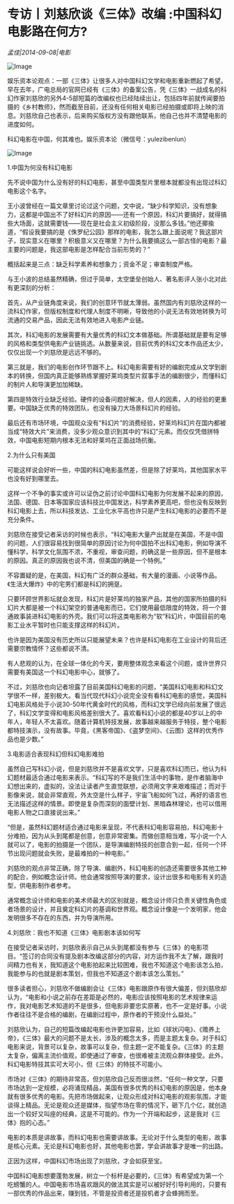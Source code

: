 # 专访丨刘慈欣谈《三体》改编 :中国科幻电影路在何方?

*孟佳|2014-09-08|电影*

![Image](http://p2.pstatp.com/large/pgc-image/1521015280768f58cf4f5df)

娱乐资本论观点：一部《三体》让很多人对中国科幻文学和电影重新燃起了希望。早在去年，广电总局的官网已经有《三体》的备案公告，凭《三体》一战成名的科幻作家刘慈欣的另外4-5部短篇的改编权也已经陆续出让，包括四年前就传闻要拍摄的《乡村教师》，然而截至目前，还没有任何相关电影已经拍摄或即将上映的消息。刘慈欣自己也表示，后来购买版权方没有跟他联系，他自己也并不清楚电影的进度如何。

科幻电影在中国，何其难也。娱乐资本论（微信号：yulezibenlun）

![Image](http://p2.pstatp.com/large/pgc-image/1521015280790e758f548c2)

1.中国为何没有科幻电影

先不说中国为什么没有好的科幻电影，甚至中国类型片里根本就都没有出现过科幻电影这个名字。

王小波曾经在一篇文章里讨论过这个问题，文中说，“缺少科学知识，没有想象力，这都是中国出不了好科幻片的原因——还有一个原因，科幻片要搞好，就得搞些大场面，这就需要钱——现在是社会主义初级阶段，没那么多钱。”他还揶揄道，“假设我要搞的是《侏罗纪公园》那样的电影，我怎么跟上面说呢？我这部片子，现实意义在哪里？积极意义又在哪里？为什么我要搞这么一部古怪的电影？最主要的问题是，我这部电影是怎样配合当前形势的？”

概括起来是三点：缺乏科学素养和想象力；资金不足；审查制度严格。

与王小波的总结虽然精确，但过于简单，太空堡垒创始人、著名影评人张小北对此有更深刻的分析：

首先，从产业链角度来说，我们的创意环节就太薄弱。虽然国内有刘慈欣这样的一流科幻作家，但版权制度和代理人制度不明晰，导致他的小说无法有效地转换为可流通的交易产品，因此无法有效地进入电影产业链。

其次，科幻电影的发展需要有大量优秀的科幻文本做基础。所谓基础就是要有足够的风格和类型供电影产业链挑选。从数量来说，目前优秀的科幻文本作品还太少，仅仅出现一个刘慈欣是远远不够的。

第三就是，我们的电影创作环节跟不上。科幻电影需要有好的编剧完成从文学到剧本的转换，但国内真正能够熟练掌握好莱坞类型片叙事手法的编剧很少，而懂科幻的制片人和导演更加加稀缺。

第四是特效行业缺乏经验。硬件的设备问题好解决，但人的因素，人的经验的更重要。中国缺乏优秀的特效团队，也没有操刀大场景科幻片的经验。

最后还有市场环境，中国观众没有“科幻片”的消费经验，好莱坞科幻片在国内都被当成“特效大片”来消费，没多少观众意识到其中的“科幻”元素。而仅仅凭借拼特效，中国电影短期内根本无法和好莱坞在正面战场抗衡。

2.为什么只有美国

可能这样说会好听一些，中国的科幻电影虽然差，但是除了好莱坞，其他国家水平也没有好到哪里去。

这样一个不争的事实或许可以证伪之前讨论中国科幻电影为何发展不起来的原因，法国、德国、日本等国家应该科技比中国发达，科学素养更高吧，但也没有反映到科幻电影上去，所以科技发达、工业化水平高也许只是产生科幻电影的必要而不是充分条件。

刘慈欣在接受记者采访的时候也表示，“科幻电影大量产出就是在美国，不是中国的问题，人们很容易找到很简单的原因讨论为何中国拍不出科幻电影，例如导演不懂科学，科学文化氛围不浓，不重视，审查问题，的确这是一些原因，但不是根本的原因。真正的原因我也说不清，但美国的确是一个特例。”

不容置疑的是，在美国，科幻有广泛的群众基础，有大量的漫画、小说等作品。《生活大爆炸》中的宅男们都是科幻的拥趸。

只要环顾世界影坛就会发现，科幻片是好莱坞的独家产品，其他的国家所拍摄的科幻片大都是被一个科幻架空的普通电影而已，它们使用最低限度的特效，将一个普通故事装进科幻电影的外壳。我们可以将这类电影称为“软”科幻片，中国目前的电影工业水平暂时也只能支撑这样的科幻片。

也许是因为美国没有历史所以只能展望未来？也许是科幻电影在工业设计的背后还需要宗教情怀？这些都说不清。

有人悲观的认为，在全球一体化的今天，要用整体观念来看这个问题，或许世界只需要有美国这一个科幻电影中心，就够了。

不过，刘慈欣也向记者坦露了目前美国科幻电影的问题，“美国科幻电影和科幻文学很不一样，差别极大。看当代现代科幻小说完全没有看科幻电影的感觉，美国科幻电影风格处于小说30-50年代黄金时代的风格，而科幻文学已经向前发展了很远了，科幻文学变得和电影风格差别很大了。喜欢看科幻小说的都是40岁以上的中年人，年轻人不太喜欢。随着计算机特技发展，故事越来越服务于特技，整个电影都特技演示，没有故事。毕竟，《黑客帝国》、《盗梦空间》、《云图》这样的优秀作品也是少数。”

3.电影适合表现科幻但科幻电影难拍

虽然自己写科幻小说，但是刘慈欣并不是喜欢文学，只是喜欢科幻而已，他认为科幻题材最适合通过电影来表示。“科幻写的不是我们生活中的事物，是作者脑海中幻想出来的，虚拟的，没法让读者产生直觉联想，必须用文字来艰难描述；而对于影像来说，就会非常直观，外太空是什么样子，宇宙飞船如何飞过，再好的语言也无法描述这样的情景。即使是复杂而深刻的面壁计划、黑暗森林理论，也可以借用电影人物之口直接说出来。”

“但是，虽然科幻题材适合通过电影来呈现，不代表科幻电影容易拍，科幻电影十分难拍，因为从头到尾都是创意，创意非常密集。而做创意相当难，写小说一个人就可以了，电影的拍摄是一个团队，是导演编剧特技的创意合到一起，任何一个环节出现问题就会失败，是最难拍的一种电影。”

刘慈欣的观点非常正确，除了导演、编剧外，科幻电影的创造还需要很多其他工种的配合，例如概念设计师。他会通常按照导演的要求，设计出很多和电影有关的造型，供电影制作者参考。

通常概念设计师和电影的美术师最大的区别就是，概念设计师只负责关键性角色或者场景的设计，并且奠定科幻片的基调和世界观。概念设计像是一个发明家，他会发明很多不存在的东西，并为导演所用。

4.刘慈欣：我也不知道《三体》电影剧本该如何写

在接受记者采访时，刘慈欣表示自己从头到尾都没有参与《三体》的电影项目。“签订的合同没有提及剧本改编这部分的内容，对方运作我不太了解，跟我时间精力也有关，我知道这个电影拍起来比较困难，我也不知道这个电影该怎么拍，我能参与的也就是剧本策划，但我也不知道这个剧本该怎么策划。”

很多读者担心，刘慈欣不做编剧会让《三体》电影跟原作有很大偏差，但刘慈欣却认为，“电影和小说之前存在差距是必然的，电影应该按照电影的艺术规律来运作，我对电影艺术知道的不是很多，但电影非要忠实原著，也不一定是好事。小说作者往往不是合格的编剧，在编剧过程中，原作者的干预没什么益处。”

刘慈欣认为，自己的短篇改编起电影也许更加容易，比如《球状闪电》、《赡养上帝》，《三体》最大的问题不是太长，涉及的概念太多，而是主题太复杂。对于科幻电影来说，背景可以复杂，故事可以复杂，但主题一定不能复杂。《三体》的主题太复杂，偏离主流价值观，即使通过了审查，也很难被主流观众群体接受。此外，科幻电影特技其实可大可小，但《三体》的特技不可能小。

市场对《三体》的期待非常高，但刘慈欣自己反而很淡然，“任何一种文学，只要市场达到一定规模，必将涌现精品，美国有很多优秀的科幻电影的原因是，他本身就有很多优秀的电影。先把市场做起来，让观众形成对科幻电影的观影氛围，才能谈得上精品。无论是观众还是媒体，指望市场在零的情况下，砸下几个亿，就创造出一个较好又叫座的经典，这是不可能的。作为一个开端和起步，这是我对《三体》抱的心态。”

电影的本质是讲故事，而科幻电影也需要讲故事。无论对于什么类型的电影，故事是核心元素。无论是科幻电影也好，其他电影也罢，学会讲故事才是唯一的出路。

正因为这样，中国科幻市场出现了刘慈欣，才会如获至宝。

中国科幻电影想要蓬勃发展，树立一个标杆是必要的，《三体》有希望成为第一个吃螃蟹的人。中国电影市场喜欢跟风的做法其实是可以被好好引导利用的，只要有一部优秀的作品出来，赚到钱，不管是投资者还是投机者才会蜂拥而至。

